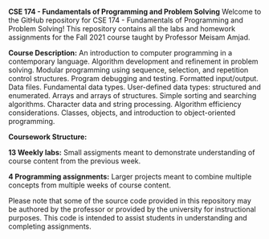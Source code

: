 **CSE 174 - Fundamentals of Programming and Problem Solving**
Welcome to the GitHub repository for CSE 174 - Fundamentals of Programming and Problem Solving! This repository contains all the labs and homework assignments for the Fall 2021 course taught by Professor Meisam Amjad.

**Course Description:**
An introduction to computer programming in a contemporary language. Algorithm development and refinement in problem solving. Modular programming using sequence, selection, and repetition control structures. Program debugging and testing. Formatted input/output. Data files. Fundamental data types. User-defined data types: structured and enumerated. Arrays and arrays of structures. Simple sorting and searching algorithms. Character data and string processing. Algorithm efficiency considerations. Classes, objects, and introduction to object-oriented programming.

**Coursework Structure:**

**13 Weekly labs:** Small assigments meant to demonstrate understanding of course content from the previous week.


**4 Programming assignments:** Larger projects meant to combine multiple concepts from multiple weeks of course content.

Please note that some of the source code provided in this repository may be authored by the professor or provided by the university for instructional purposes. This code is intended to assist students in understanding and completing assignments.
